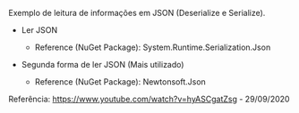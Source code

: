 Exemplo de leitura de informações em JSON (Deserialize e Serialize).

* Ler JSON
	- Reference (NuGet Package): System.Runtime.Serialization.Json

* Segunda forma de ler JSON (Mais utilizado)
	- Reference (NuGet Package): Newtonsoft.Json

Referência:
https://www.youtube.com/watch?v=hyASCgatZsg - 29/09/2020